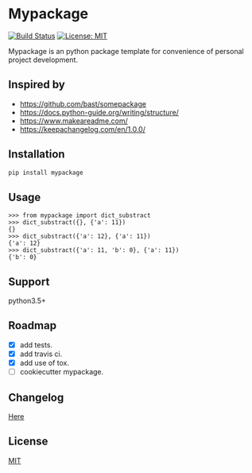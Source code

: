 # Mypackage

[![Build Status](https://travis-ci.org/xuzuoyang/mypackage.svg?branch=master)](https://travis-ci.org/xuzuoyang/mypackage)
[![License: MIT](https://img.shields.io/badge/License-MIT-blue.svg)](LICENSE)

Mypackage is an python package template for convenience of personal project development.

## Inspired by

- https://github.com/bast/somepackage
- https://docs.python-guide.org/writing/structure/
- https://www.makeareadme.com/
- https://keepachangelog.com/en/1.0.0/

## Installation

```bash
pip install mypackage
```

## Usage

```
>>> from mypackage import dict_substract
>>> dict_substract({}, {'a': 11})
{}
>>> dict_substract({'a': 12}, {'a': 11})
{'a': 12}
>>> dict_substract({'a': 11, 'b': 0}, {'a': 11})
{'b': 0}
```

## Support

python3.5+

## Roadmap

- [x] add tests.
- [x] add travis ci.
- [x] add use of tox.
- [ ] cookiecutter mypackage.

## Changelog

[Here](docs/CHANGELOG.md)

## License
[MIT](LICENSE)
